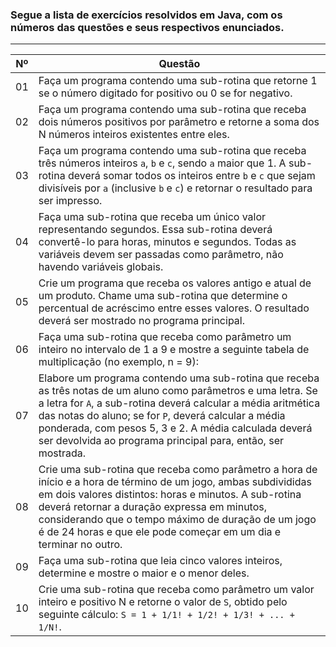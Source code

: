 ### Segue a lista de exercícios resolvidos em Java, com os números das questões e seus respectivos enunciados.
-----

| **Nº** | **Questão**                                                                                                                                                                                                                                                                                                                                                                    |
|--------|-----------------------------------------------------------------------------------------------------------------------------------------------------------------------------------------------------------------------------------------------------------------------------------------------------------------------------------------------------------------------------------|
| 01     | Faça um programa contendo uma sub-rotina que retorne 1 se o número digitado for positivo ou 0 se for negativo.                                                                                                                                                                                                                                                                                                   |
| 02     | Faça um programa contendo uma sub-rotina que receba dois números positivos por parâmetro e retorne a soma dos N números inteiros existentes entre eles.                                                                                                                                                                                                                                                                                                   |
| 03     | Faça um programa contendo uma sub-rotina que receba três números inteiros `a`, `b` e `c`, sendo `a` maior que 1. A sub-rotina deverá somar todos os inteiros entre `b` e `c` que sejam divisíveis por `a` (inclusive `b` e `c`) e retornar o resultado para ser impresso.                                                                                                                                                                               |
| 04     | Faça uma sub-rotina que receba um único valor representando segundos. Essa sub-rotina deverá convertê-lo para horas, minutos e segundos. Todas as variáveis devem ser passadas como parâmetro, não havendo variáveis globais.                                                                                                                                                                               |
| 05     | Crie um programa que receba os valores antigo e atual de um produto. Chame uma sub-rotina que determine o percentual de acréscimo entre esses valores. O resultado deverá ser mostrado no programa principal.                                                                                                                                                                              |
| 06     | Faça uma sub-rotina que receba como parâmetro um inteiro no intervalo de 1 a 9 e mostre a seguinte tabela de multiplicação (no exemplo, n = 9):                                                                                                                                                                                                                                                                                                 |
| 07     | Elabore um programa contendo uma sub-rotina que receba as três notas de um aluno como parâmetros e uma letra. Se a letra for `A`, a sub-rotina deverá calcular a média aritmética das notas do aluno; se for `P`, deverá calcular a média ponderada, com pesos 5, 3 e 2. A média calculada deverá ser devolvida ao programa principal para, então, ser mostrada.  |
| 08     | Crie uma sub-rotina que receba como parâmetro a hora de início e a hora de término de um jogo, ambas subdivididas em dois valores distintos: horas e minutos. A sub-rotina deverá retornar a duração expressa em minutos, considerando que o tempo máximo de duração de um jogo é de 24 horas e que ele pode começar em um dia e terminar no outro. |
| 09     | Faça uma sub-rotina que leia cinco valores inteiros, determine e mostre o maior e o menor deles.                                                                                                                                                                                                                                                                                                              |
| 10     | Crie uma sub-rotina que receba como parâmetro um valor inteiro e positivo N e retorne o valor de `S`, obtido pelo seguinte cálculo: `S = 1 + 1/1! + 1/2! + 1/3! + ... + 1/N!`.                                                                                                                                                                                                |

